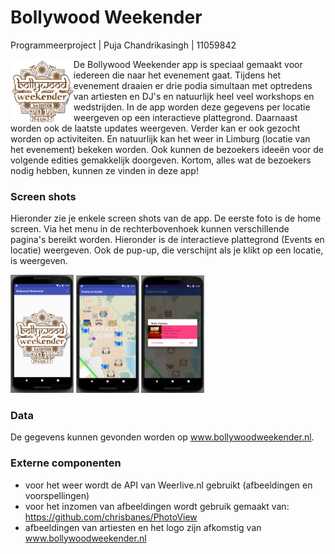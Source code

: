 #  Bollywood Weekender
Programmeerproject | Puja Chandrikasingh | 11059842

<img align="left" src="doc/Logo.png" width="20%">De Bollywood Weekender app is speciaal gemaakt voor iedereen die naar het evenement gaat. Tijdens het evenement draaien er drie podia simultaan met optredens van artiesten en DJ's en natuurlijk heel veel workshops en wedstrijden. In de app worden deze gegevens per locatie weergeven op een interactieve plattegrond. Daarnaast worden ook de laatste updates weergeven. Verder kan er ook gezocht worden op activiteiten. En natuurlijk kan het weer in Limburg (locatie van het evenement) bekeken worden. Ook kunnen de bezoekers ideeën voor de volgende edities gemakkelijk doorgeven. Kortom, alles wat de bezoekers nodig hebben, kunnen ze vinden in deze app!

### Screen shots
Hieronder zie je enkele screen shots van de app. De eerste foto is de home screen. Via het menu in de rechterbovenhoek kunnen verschillende pagina's bereikt worden. Hieronder is de interactieve plattegrond (Events en locatie) weergeven. Ook de pup-up, die verschijnt als je klikt op een locatie, is weergeven. 

<img src="doc/AppHome.png" width="20%"> <img src="doc/AppEventsLoc.png" width="20%"> <img src="doc/AppEventsLocPopUp.png" width="20%">

### Data
De gegevens kunnen gevonden worden op www.bollywoodweekender.nl.

### Externe componenten
- voor het weer wordt de API van Weerlive.nl gebruikt (afbeeldingen en voorspellingen)
- voor het inzomen van afbeeldingen wordt gebruik gemaakt van: https://github.com/chrisbanes/PhotoView
- afbeeldingen van artiesten en het logo zijn afkomstig van www.bollywoodweekender.nl

